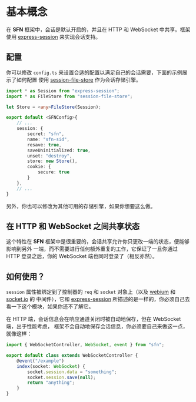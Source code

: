 <!-- title: 会话; order: 8 -->
# 基本概念

在 **SFN** 框架中，会话是默认开启的，并且在 HTTP 和 WebSocket 中共享。框架使用 
[express-session](https://www.npmjs.com/package/express-session) 来实现会话支持。

## 配置

你可以修改 `config.ts` 来设置合适的配置以满足自己的会话需要，下面的示例展示了如何配置
使用 [session-file-store](https://www.npmjs.com/package/session-file-store)
作为会话存储引擎。

```typescript
import * as Session from "express-session";
import * as FileStore from "session-file-store";

let Store = <any>FileStore(Session);

export default <SFNConfig>{
    // ... 
    session: {
        secret: "sfn",
        name: "sfn-sid",
        resave: true,
        saveUninitialized: true,
        unset: "destroy",
        store: new Store(),
        cookie: {
            secure: true
        }
    },
    // ...
}
```

另外，你也可以修改为其他可用的存储引擎，如果你想要这么做。

## 在 HTTP 和 WebSocket 之间共享状态

这个特性在 **SFN** 框架中是很重要的，会话共享允许你只更改一端的状态，便能够影响到另外
一端，而不需要进行任何额外重复的工作，它保证了一旦你通过 HTTP 登录之后，你的 
WebSocket 端也同时登录了（相反亦然）。

## 如何使用？

`session` 属性被绑定到了控制器的 `req` 和 `socket` 对象上（以及 
[webium](https://github.com/hyurl/webium) 和 [socket.io](https://socket.io) 的
中间件），它和 [express-session](https://www.npmjs.com/package/express-session) 
所描述的是一样的，你必须自己去看一下这个模块，如果你还不了解它。

在 HTTP 端，会话信息会在响应通道关闭时被自动地保存，但在 WebSocket 端，出于性能考虑，
框架不会自动地保存会话信息，你必须要自己来做这一点，就像这样：

```typescript
import { WebSocketController, WebSocket, event } from "sfn";

export default class extends WebSocketController {
    @event("/example")
    index(socket: WebSocket) {
        socket.session.data = "something";
        socket.session.save(null);
        return "anything";
    }
}
```